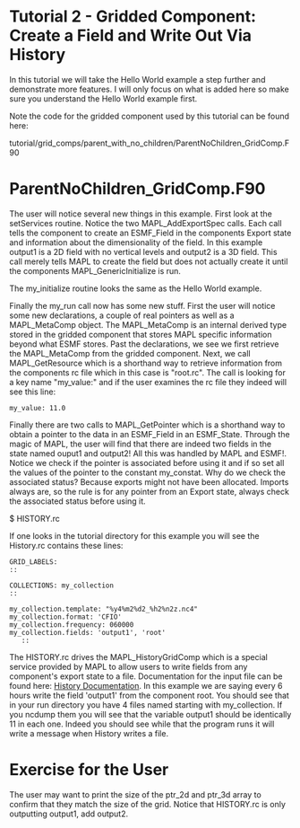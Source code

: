 # Tutorial 2 - Gridded Component: Create a Field and Write Out Via History
In this tutorial we will take the Hello World example a step further and demonstrate more features. I will only focus on what is added here so make sure you understand the Hello World example first.

Note the code for the gridded component used by this tutorial can be found here:

tutorial/grid_comps/parent_with_no_children/ParentNoChildren_GridComp.F90




# ParentNoChildren_GridComp.F90

The user will notice several new things in this example. First look at the setServices routine. Notice the two MAPL_AddExportSpec calls. Each call tells the component to create an ESMF_Field in the components Export state and information about the dimensionality of the field. In this example output1 is a 2D field with no vertical levels and output2 is a 3D field. This call merely tells MAPL to create the field but does not actually create it until the components MAPL_GenericInitialize is run.

The my_initialize routine looks the same as the Hello World example.

Finally the my_run call now has some new stuff. First the user will notice some new declarations, a couple of real pointers as well as a MAPL_MetaComp object.
The MAPL_MetaComp is an internal derived type stored in the gridded component that stores MAPL specific information beyond what ESMF stores.
Past the declarations, we see we first retrieve the MAPL_MetaComp from the gridded component. Next, we call MAPL_GetResource which is a shorthand way to retrieve information from the components rc file which in this case is "root.rc". The call is looking for a key name "my_value:" and if the user examines the rc file they indeed will see this line:
```
my_value: 11.0
```
Finally there are two calls to MAPL_GetPointer which is a shorthand way to obtain a pointer to the data in an ESMF_Field in an ESMF_State. Through the magic of MAPL, the user will find that there are indeed two fields in the state named ouput1 and output2! All this was handled by MAPL and ESMF!. Notice we check if the pointer is associated before using it and if so set all the values of the pointer to the constant my_constat. Why do we check the associated status? Because exports might not have been allocated. Imports always are, so the rule is for any pointer from an Export state, always check the associated status before using it.

$ HISTORY.rc

If one looks in the tutorial directory for this example you will see the History.rc contains these lines:
```
GRID_LABELS:
::

COLLECTIONS: my_collection
::

my_collection.template: "%y4%m2%d2_%h2%n2z.nc4"
my_collection.format: 'CFIO'
my_collection.frequency: 060000
my_collection.fields: 'output1', 'root'
   ::
```
The HISTORY.rc drives the MAPL_HistoryGridComp which is a special service provided by MAPL to allow users to write fields from any component's export state to a file. Documentation for the input file can be found here: [History Documentation](https://github.com/GEOS-ESM/MAPL/wiki/MAPL-History-Component).  In this example we are saying every 6 hours write the field 'output1' from the component root. You should see that in your run directory you have 4 files named starting with my_collection. If you ncdump them you will see that the variable output1 should be identically 11 in each one. Indeed you should see while that the program runs it will write a message when History writes a file.


# Exercise for the User

The user may want to print the size of the ptr_2d and ptr_3d array to confirm that they match the size of the grid.
Notice that HISTORY.rc is only outputting output1, add output2.
